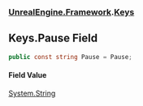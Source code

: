 ### [UnrealEngine.Framework](UnrealEngine_Framework.md 'UnrealEngine.Framework').[Keys](Keys.md 'UnrealEngine.Framework.Keys')
## Keys.Pause Field
```csharp
public const string Pause = Pause;
```
#### Field Value
[System.String](https://docs.microsoft.com/en-us/dotnet/api/System.String 'System.String')
